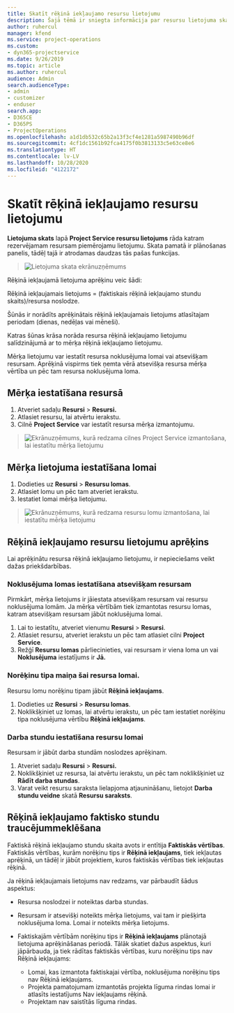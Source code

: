 ```yaml
---
title: Skatīt rēķinā iekļaujamo resursu lietojumu
description: Šajā tēmā ir sniegta informācija par resursu lietojuma skatu.
author: ruhercul
manager: kfend
ms.service: project-operations
ms.custom:
- dyn365-projectservice
ms.date: 9/26/2019
ms.topic: article
ms.author: ruhercul
audience: Admin
search.audienceType:
- admin
- customizer
- enduser
search.app:
- D365CE
- D365PS
- ProjectOperations
ms.openlocfilehash: a1d1db532c65b2a13f3cf4e1281a5987490b96df
ms.sourcegitcommit: 4cf1dc1561b92fca4175f0b3813133c5e63ce8e6
ms.translationtype: HT
ms.contentlocale: lv-LV
ms.lasthandoff: 10/28/2020
ms.locfileid: "4122172"
---
```

# <a name="view-chargeable-utilization-for-resources"></a>Skatīt rēķinā iekļaujamo resursu lietojumu
 
**Lietojuma skats** lapā **Project Service resursu lietojums** rāda katram rezervējamam resursam piemērojamu lietojumu. Skata pamatā ir plānošanas panelis, tādēļ tajā ir atrodamas daudzas tās pašas funkcijas.

> ![Lietojuma skata ekrānuzņēmums](media/FAQ-utilization-1.png)
 

Rēķinā iekļaujamā lietojuma aprēķinu veic šādi:

   Rēķinā iekļaujamais lietojums = (faktiskais rēķinā iekļaujamo stundu skaits)/resursa noslodze.

Šūnās ir norādīts aprēķinātais rēķinā iekļaujamais lietojums atlasītajam periodam (dienas, nedēļas vai mēneši).

Katras šūnas krāsa norāda resursa rēķinā iekļaujamo lietojumu salīdzinājumā ar to mērķa rēķinā iekļaujamo lietojumu. 

Mērķa lietojumu var iestatīt resursa noklusējuma lomai vai atsevišķam resursam. Aprēķinā vispirms tiek ņemta vērā atsevišķa resursa mērķa vērtība un pēc tam resursa noklusējuma loma.

## <a name="set-target-on-a-resource"></a>Mērķa iestatīšana resursā

1. Atveriet sadaļu **Resursi** \> **Resursi.** 
2. Atlasiet resursu, lai atvērtu ierakstu. 
3. Cilnē **Project Service** var iestatīt resursa mērķa izmantojumu.

> ![Ekrānuzņēmums, kurā redzama cilnes Project Service izmantošana, lai iestatītu mērķa lietojumu](media/FAQ-utilization-2.png)
 
## <a name="set-target-utilization-on-a-role"></a>Mērķa lietojuma iestatīšana lomai

1. Dodieties uz **Resursi** \> **Resursu lomas**. 
2. Atlasiet lomu un pēc tam atveriet ierakstu. 
3. Iestatiet lomai mērķa lietojumu.

> ![Ekrānuzņēmums, kurā redzama resursu lomu izmantošana, lai iestatītu mērķa lietojumu](media/FAQ-utilization-3.png)
 
## <a name="calculate-chargeable-utilization-for-a-resource"></a>Rēķinā iekļaujamo resursu lietojumu aprēķins

Lai aprēķinātu resursa rēķinā iekļaujamo lietojumu, ir nepieciešams veikt dažas priekšdarbības. 

### <a name="set-default-role-for-individual-resource"></a>Noklusējuma lomas iestatīšana atsevišķam resursam

Pirmkārt, mērķa lietojums ir jāiestata atsevišķam resursam vai resursu noklusējuma lomām. Ja mērķa vērtībām tiek izmantotas resursu lomas, katram atsevišķam resursam jābūt noklusējuma lomai. 

1. Lai to iestatītu, atveriet vienumu **Resursi** \> **Resursi**. 
2. Atlasiet resursu, atveriet ierakstu un pēc tam atlasiet cilni **Project Service**. 
3. Režģī **Resursu lomas** pārliecinieties, vai resursam ir viena loma un vai **Noklusējuma** iestatījums ir **Jā.**
 
### <a name="change-billing-type-for-resource-role"></a>Norēķinu tipa maiņa šai resursa lomai.

Resursu lomu norēķinu tipam jābūt **Rēķinā iekļaujams**. 

1. Dodieties uz **Resursi** \> **Resursu lomas**. 
2. Noklikšķiniet uz lomas, lai atvērtu ierakstu, un pēc tam iestatiet norēķinu tipa noklusējuma vērtību **Rēķinā iekļaujams**.

### <a name="set-working-hours-for-resource-role"></a>Darba stundu iestatīšana resursu lomai
 
Resursam ir jābūt darba stundām noslodzes aprēķinam. 

1. Atveriet sadaļu **Resursi** \> **Resursi.** 
2. Noklikšķiniet uz resursa, lai atvērtu ierakstu, un pēc tam noklikšķiniet uz **Rādīt darba stundas**. 
3. Varat veikt resursu saraksta lielapjoma atjaunināšanu, lietojot **Darba stundu veidne** skatā **Resursu saraksts**.

## <a name="troubleshooting-chargeable-actual-hours"></a>Rēķinā iekļaujamo faktisko stundu traucējummeklēšana

Faktiskā rēķinā iekļaujamo stundu skaita avots ir entītija **Faktiskās vērtības**. Faktiskās vērtības, kurām norēķinu tips ir **Rēķinā iekļaujams**, tiek iekļautas aprēķinā, un tādēļ ir jābūt projektiem, kuros faktiskās vērtības tiek iekļautas rēķinā.

Ja rēķinā iekļaujamais lietojums nav redzams, var pārbaudīt šādus aspektus:

- Resursa noslodzei ir noteiktas darba stundas.
- Resursam ir atsevišķi noteikts mērķa lietojums, vai tam ir piešķirta noklusējuma loma. Lomai ir noteikts mērķa lietojums.
- Faktiskajām vērtībām norēķinu tips ir **Rēķinā iekļaujams** plānotajā lietojuma aprēķināšanas periodā. Tālāk skatiet dažus aspektus, kuri jāpārbauda, ja tiek rādītas faktiskās vērtības, kuru norēķinu tips nav Rēķinā iekļaujams:

  - Lomai, kas izmantota faktiskajai vērtība, noklusējuma norēķinu tips nav Rēķinā iekļaujams.
  - Projekta pamatojumam izmantotās projekta līguma rindas lomai ir atlasīts iestatījums Nav iekļaujams rēķinā.
  - Projektam nav saistītās līguma rindas.

